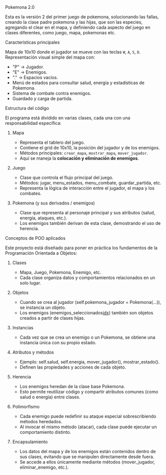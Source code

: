 Pokemona 2.0

Esta es la versión 2 del primer juego de pokemona, solucionando las fallas, creando la clase padre pokemona y las hijas, que son las especies, agregando el clear en el mapa, y definiendo cada aspecto del juego en clases diferentes, como juego, mapa, pokemonas etc.

Características principales

Mapa de 10x10 donde el jugador se mueve con las teclas `W`, `A`, `S`, `D`.
Representación visual simple del mapa con:
  - "P" → Jugador.
  - "E" → Enemigos.
  - "." → Espacios vacíos.
- Menú de estados para consultar salud, energía y estadísticas de Pokemona.
- Sistema de combate contra enemigos.
- Guardado y carga de partida.

Estructura del código

El programa está dividido en varias clases, cada una con una responsabilidad específica:

1. Mapa
   - Representa el tablero del juego.  
   - Contiene el grid de 10x10, la posición del jugador y de los enemigos.  
   - Métodos principales: `crear_mapa`, `mostrar_mapa`, `mover_jugador`.  
   - Aquí se maneja la **colocación y eliminación de enemigos**.

2. Juego
   - Clase que controla el flujo principal del juego.  
   - Métodos: jugar, menu_estados, menu_combate, guardar_partida, etc.  
   - Representa la lógica de interacción entre el jugador, el mapa y los combates.

3. Pokemona (y sus derivados / enemigos)  
   - Clase que representa al personaje principal y sus atributos (salud, energía, ataques, etc.).  
   - Los enemigos también derivan de esta clase, demostrando el uso de herencia.

Conceptos de POO aplicados

Este proyecto está diseñado para poner en práctica los fundamentos de la Programación Orientada a Objetos:

1. Clases
   - Mapa, Juego, Pokemona, Enemigo, etc.  
   - Cada clase organiza datos y comportamientos relacionados en un solo lugar.

2. Objetos
   - Cuando se crea al jugador (self.pokemona_jugador = Pokemona(...)), se instancia un objeto.  
   - Los enemigos (enemigos_seleccionados[idx]()) también son objetos creados a partir de clases hijas.

3. Instancias
   - Cada vez que se crea un enemigo o un Pokemona, se obtiene una instancia única con su propio estado.

4. Atributos y métodos  
   - Ejemplo: self.salud, self.energia, mover_jugador(), mostrar_estado().  
   - Definen las propiedades y acciones de cada objeto.

5. Herencia  
   - Los enemigos heredan de la clase base Pokemona.  
   - Esto permite reutilizar código y compartir atributos comunes (como salud o energía) entre clases.

6. Polimorfismo
   - Cada enemigo puede redefinir su ataque especial sobrescribiendo métodos heredados.  
   - Al invocar el mismo método (atacar), cada clase puede ejecutar un comportamiento distinto.

7. Encapsulamiento
   - Los datos del mapa y de los enemigos están contenidos dentro de sus clases, evitando que se manipulen directamente desde fuera.  
   - Se accede a ellos únicamente mediante métodos (mover_jugador, eliminar_enemigo, etc.).


